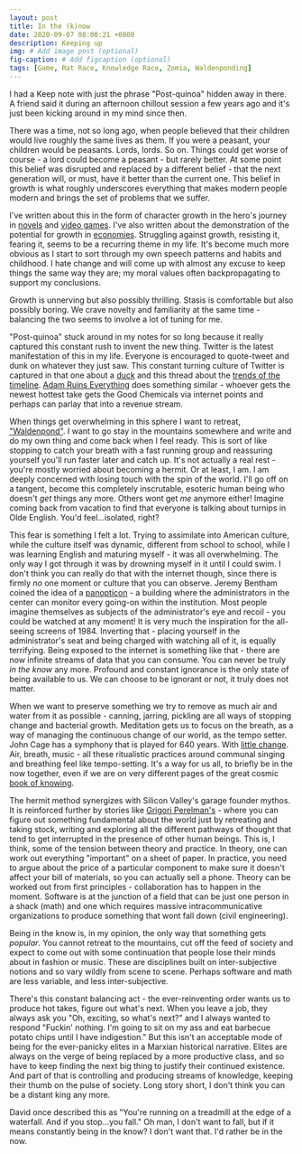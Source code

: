```yaml
---
layout: post
title: In the (k)now
date: 2020-09-07 08:00:21 +0800
description: Keeping up
img: # Add image post (optional)
fig-caption: # Add figcaption (optional)
tags: [Game, Rat Race, Knowledge Race, Zomia, Waldenponding]
---
```


I had a Keep note with just the phrase "Post-quinoa" hidden away in there. A friend said it during an afternoon chillout session a few years ago and it's just been kicking around in my mind since then.

There was a time, not so long ago, when people believed that their children would live roughly the same lives as them. If you were a peasant, your children would be peasants. Lords, lords. So on. Things could get worse of course - a lord could become a peasant - but rarely better. At some point this belief was disrupted and replaced by a different belief - that the next generation will, or must, have it better than the current one. This belief in growth is what roughly underscores everything that makes modern people modern and brings the set of problems that we suffer.

I've written about this in the form of character growth in the hero's journey in [novels](../novel-teleology) and [video games](../seh-deh-proyakt-red). I've also written about the demonstration of the potential for growth in [economies](../aesthetics-modernity). Struggling against growth, resisting it, fearing it, seems to be a recurring theme in my life. It's become much more obvious as I start to sort through my own speech patterns and habits and childhood. I hate change and will come up with almost any excuse to keep things the same way they are; my moral values often backpropagating to support my conclusions.

Growth is unnerving but also possibly thrilling. Stasis is comfortable but also possibly boring. We crave novelty and familiarity at the same time - balancing the two seems to involve a lot of tuning for me.

"Post-quinoa" stuck around in my notes for so long because it really captured this constant rush to invent the new thing. Twitter is the latest manifestation of this in my life. Everyone is encouraged to quote-tweet and dunk on whatever they just saw. This constant turning culture of Twitter is captured in that one about a [duck](https://twitter.com/pixelatedboat/status/741904787361300481) and this thread about the [trends of the timeline](https://twitter.com/visakanv/status/1293282798120218624). [Adam Ruins Everything](https://en.wikipedia.org/wiki/Adam_Ruins_Everything) does something similar - whoever gets the newest hottest take gets the Good Chemicals via internet points and perhaps can parlay that into a revenue stream.

When things get overwhelming in this sphere I want to retreat, ["Waldenpond"](https://breakingsmart.substack.com/p/against-waldenponding). I want to go stay in the mountains somewhere and write and do my own thing and come back when I feel ready. This is sort of like stopping to catch your breath with a fast running group and reassuring yourself you'll run faster later and catch up. It's not actually a real rest - you're mostly worried about becoming a hermit. Or at least, I am. I am deeply concerned with losing touch with the spin of the world. I'll go off on a tangent, become this completely inscrutable, esoteric human being who doesn't _get_ things any more. Others wont get _me_ anymore either! Imagine coming back from vacation to find that everyone is talking about turnips in Olde English. You'd feel...isolated, right?

This fear is something I felt a lot. Trying to assimilate into American culture, while the culture itself was dynamic, different from school to school, while I was learning English and maturing myself - it was all overwhelming. The only way I got through it was by drowning myself in it until I could swim. I don't think you can really do that with the internet though, since there is firmly _no_ one moment or culture that you can observe. Jeremy Bentham coined the idea of a [panopticon](https://en.wikipedia.org/wiki/Panopticon#:~:text=The%20panopticon%20is%20a%20type,Bentham%20in%20the%2018th%20century.&text=From%20the%20centre%20the%20manager,able%20to%20watch%20the%20inmates.) - a building where the administrators in the center can monitor every going-on within the institution. Most people imagine themselves as subjects of the administrator's eye and recoil - you could be watched at any moment! It is very much the inspiration for the all-seeing screens of 1984. Inverting that - placing yourself in the administrator's seat and being charged with watching all of it, is equally terrifying. Being exposed to the internet is something like that - there are now infinite streams of data that you can consume. You can never be truly _in the know_ any more. Profound and constant ignorance is the only state of being available to us. We can choose to be ignorant or not, it truly does not matter.

When we want to preserve something we try to remove as much air and water from it as possible - canning, jarring, pickling are all ways of stopping change and bacterial growth. Meditation gets us to focus on the breath, as a way of managing the continuous change of our world, as the tempo setter. John Cage has a symphony that is played for 640 years. With [little change](https://www.bbc.com/news/world-europe-54041568). Air, breath, music - all these ritualistic practices around communal singing and breathing feel like tempo-setting. It's a way for us all, to briefly be in the now together, even if we are on very different pages of the great cosmic [book of knowing](https://en.wikipedia.org/wiki/Proofs_from_THE_BOOK#:~:text=Proofs%20from%20THE%20BOOK%20is,proof%20of%20each%20mathematical%20theorem.).

The hermit method synergizes with Silicon Valley's garage founder mythos. It is reinforced further by stories like [Grigori Perelman's](https://en.wikipedia.org/wiki/Grigori_Perelman) - where you can figure out something fundamental about the world just by retreating and taking stock, writing and exploring all the different pathways of thought that tend to get interrupted in the presence of other human beings. This is, I think, some of the tension between theory and practice. In theory, one can work out everything "important" on a sheet of paper. In practice, you need to argue about the price of a particular component to make sure it doesn't affect your bill of materials, so you can actually sell a phone. Theory can be worked out from first principles - collaboration has to happen in the moment. Software is at the junction of a field that can be just one person in a shack (math) and one which requires massive intracommunicative organizations to produce something that wont fall down (civil engineering).

Being in the know is, in my opinion, the only way that something gets _popular_. You cannot retreat to the mountains, cut off the feed of society and expect to come out with some continuation that people lose their minds about in fashion or music. These are disciplines built on inter-subjective notions and so vary wildly from scene to scene. Perhaps software and math are less variable, and less inter-subjective.

There's this constant balancing act - the ever-reinventing order wants us to produce hot takes, figure out what's next. When you leave a job, they always ask you "Oh, exciting, so what's next?" and I always wanted to respond "Fuckin' nothing. I'm going to sit on my ass and eat barbecue potato chips until I have indigestion." But this isn't an acceptable mode of being for the ever-panicky elites in a Marxian historical narrative. Elites are always on the verge of being replaced by a more productive class, and so have to keep finding the next big thing to justify their continued existence. And part of that is controlling and producing streams of knowledge, keeping their thumb on the pulse of society. Long story short, I don't think you can be a distant king any more.

David once described this as "You're running on a treadmill at the edge of a waterfall. And if you stop...you fall." Oh man, I don't want to fall, but if it means constantly being in the know? I don't want that. I'd rather be in the now.
